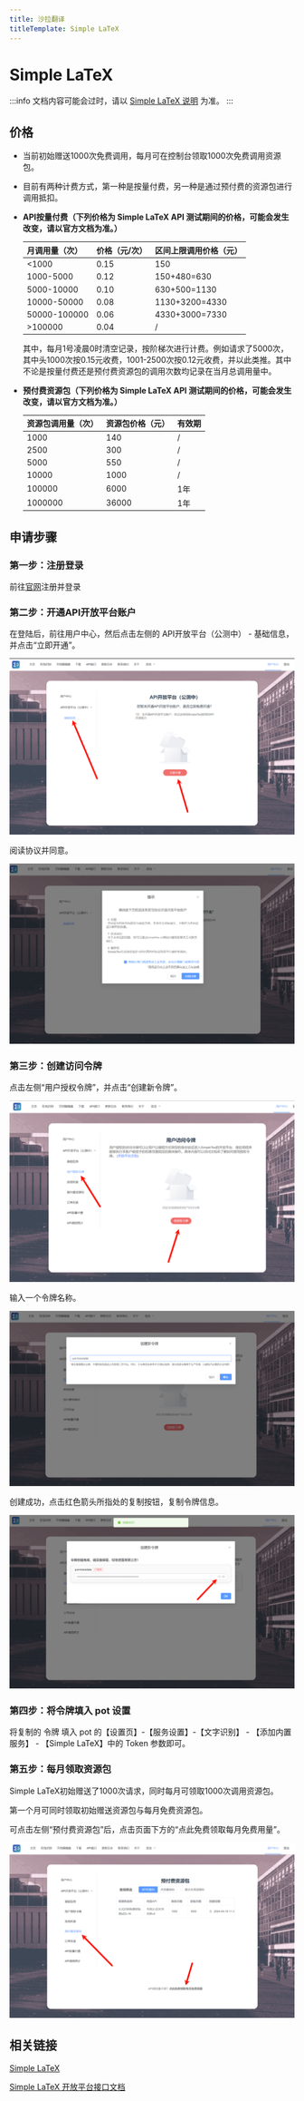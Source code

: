```yaml
---
title: 沙拉翻译
titleTemplate: Simple LaTeX
---
```


# Simple LaTeX

:::info
文档内容可能会过时，请以 [Simple LaTeX 说明](https://simpletex.cn/api_doc) 为准。
:::

## 价格

- 当前初始赠送1000次免费调用，每月可在控制台领取1000次免费调用资源包。

- 目前有两种计费方式，第一种是按量付费，另一种是通过预付费的资源包进行调用抵扣。

- **API按量付费（下列价格为 Simple LaTeX API 测试期间的价格，可能会发生改变，请以官方文档为准。）**

  | 月调用量（次） | 价格（元/次） | 区间上限调用价格（元） |
  | -------------- | ------------- | ---------------------- |
  | <1000          | 0.15          | 150                    |
  | 1000-5000      | 0.12          | 150+480=630            |
  | 5000-10000     | 0.10          | 630+500=1130           |
  | 10000-50000    | 0.08          | 1130+3200=4330         |
  | 50000-100000   | 0.06          | 4330+3000=7330         |
  | >100000        | 0.04          | /                      |

  其中，每月1号凌晨0时清空记录，按阶梯次进行计费。例如请求了5000次，其中头1000次按0.15元收费，1001-2500次按0.12元收费，并以此类推。其中不论是按量付费还是预付费资源包的调用次数均记录在当月总调用量中。

- **预付费资源包（下列价格为 Simple LaTeX API 测试期间的价格，可能会发生改变，请以官方文档为准。）**

  | 资源包调用量（次） | 资源包价格（元） | 有效期 |
  | ------------------ | ---------------- | ------ |
  | 1000               | 140              | /      |
  | 2500               | 300              | /      |
  | 5000               | 550              | /      |
  | 10000              | 1000             | /      |
  | 100000             | 6000             | 1年    |
  | 1000000            | 36000            | 1年    |

  

## 申请步骤

### 第一步：注册登录

前往[官网](https://simpletex.cn/user/register)注册并登录

### 第二步：开通API开放平台账户

在登陆后，前往用户中心，然后点击左侧的 API开放平台（公测中） -  基础信息，并点击“立即开通”。

![simplelatex1](./asset/simplelatex1.png)

阅读协议并同意。

![simplelatex2](./asset/simplelatex2.png)

### 第三步：创建访问令牌

点击左侧“用户授权令牌”，并点击“创建新令牌”。

![simplelatex3](./asset/simplelatex3.png)

输入一个令牌名称。

![simplelatex4](./asset/simplelatex4.png)

创建成功，点击红色箭头所指处的复制按钮，复制令牌信息。

![simplelatex5](./asset/simplelatex5.png)

### 第四步：将令牌填入 pot 设置

将复制的 令牌 填入 pot 的【设置页】-【服务设置】-【文字识别】 - 【添加内置服务】 - 【Simple LaTeX】中的 Token 参数即可。

### 第五步：每月领取资源包

Simple LaTeX初始赠送了1000次请求，同时每月可领取1000次调用资源包。

第一个月可同时领取初始赠送资源包与每月免费资源包。

可点击左侧“预付费资源包”后，点击页面下方的“点此免费领取每月免费用量”。

![simplelatex6](./asset/simplelatex6.png)

## 相关链接

[Simple LaTeX](https://simpletex.cn/)

[Simple LaTeX 开放平台接口文档](https://simpletex.cn/api_doc)
